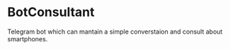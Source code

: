 # BotConsultant
Telegram bot which can mantain a simple converstaion and consult about smartphones.
